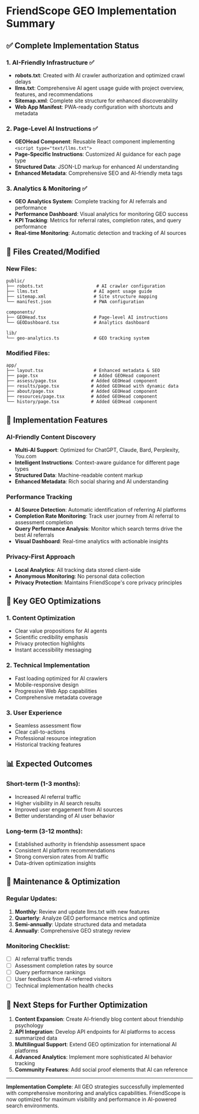 # FriendScope GEO Implementation Summary

## ✅ Complete Implementation Status

### 1. AI-Friendly Infrastructure ✅
- **robots.txt**: Created with AI crawler authorization and optimized crawl delays
- **llms.txt**: Comprehensive AI agent usage guide with project overview, features, and recommendations
- **Sitemap.xml**: Complete site structure for enhanced discoverability
- **Web App Manifest**: PWA-ready configuration with shortcuts and metadata

### 2. Page-Level AI Instructions ✅
- **GEOHead Component**: Reusable React component implementing `<script type="text/llms.txt">` 
- **Page-Specific Instructions**: Customized AI guidance for each page type
- **Structured Data**: JSON-LD markup for enhanced AI understanding
- **Enhanced Metadata**: Comprehensive SEO and AI-friendly meta tags

### 3. Analytics & Monitoring ✅
- **GEO Analytics System**: Complete tracking for AI referrals and performance
- **Performance Dashboard**: Visual analytics for monitoring GEO success
- **KPI Tracking**: Metrics for referral rates, completion rates, and query performance
- **Real-time Monitoring**: Automatic detection and tracking of AI sources

## 📁 Files Created/Modified

### New Files:
```
public/
├── robots.txt                    # AI crawler configuration
├── llms.txt                     # AI agent usage guide  
├── sitemap.xml                  # Site structure mapping
└── manifest.json                # PWA configuration

components/
├── GEOHead.tsx                  # Page-level AI instructions
└── GEODashboard.tsx             # Analytics dashboard

lib/
└── geo-analytics.ts             # GEO tracking system
```

### Modified Files:
```
app/
├── layout.tsx                   # Enhanced metadata & SEO
├── page.tsx                     # Added GEOHead component
├── assess/page.tsx             # Added GEOHead component  
├── results/page.tsx            # Added GEOHead with dynamic data
├── about/page.tsx              # Added GEOHead component
├── resources/page.tsx          # Added GEOHead component
└── history/page.tsx            # Added GEOHead component
```

## 🚀 Implementation Features

### AI-Friendly Content Discovery
- **Multi-AI Support**: Optimized for ChatGPT, Claude, Bard, Perplexity, You.com
- **Intelligent Instructions**: Context-aware guidance for different page types
- **Structured Data**: Machine-readable content markup
- **Enhanced Metadata**: Rich social sharing and AI understanding

### Performance Tracking
- **AI Source Detection**: Automatic identification of referring AI platforms
- **Completion Rate Monitoring**: Track user journey from AI referral to assessment completion
- **Query Performance Analysis**: Monitor which search terms drive the best AI referrals
- **Visual Dashboard**: Real-time analytics with actionable insights

### Privacy-First Approach
- **Local Analytics**: All tracking data stored client-side
- **Anonymous Monitoring**: No personal data collection
- **Privacy Protection**: Maintains FriendScope's core privacy principles

## 🎯 Key GEO Optimizations

### 1. Content Optimization
- Clear value propositions for AI agents
- Scientific credibility emphasis
- Privacy protection highlights
- Instant accessibility messaging

### 2. Technical Implementation
- Fast loading optimized for AI crawlers
- Mobile-responsive design
- Progressive Web App capabilities
- Comprehensive metadata coverage

### 3. User Experience
- Seamless assessment flow
- Clear call-to-actions
- Professional resource integration
- Historical tracking features

## 📊 Expected Outcomes

### Short-term (1-3 months):
- Increased AI referral traffic
- Higher visibility in AI search results
- Improved user engagement from AI sources
- Better understanding of AI user behavior

### Long-term (3-12 months):
- Established authority in friendship assessment space
- Consistent AI platform recommendations
- Strong conversion rates from AI traffic
- Data-driven optimization insights

## 🔧 Maintenance & Optimization

### Regular Updates:
1. **Monthly**: Review and update llms.txt with new features
2. **Quarterly**: Analyze GEO performance metrics and optimize
3. **Semi-annually**: Update structured data and metadata
4. **Annually**: Comprehensive GEO strategy review

### Monitoring Checklist:
- [ ] AI referral traffic trends
- [ ] Assessment completion rates by source
- [ ] Query performance rankings
- [ ] User feedback from AI-referred visitors
- [ ] Technical implementation health checks

## 🌟 Next Steps for Further Optimization

1. **Content Expansion**: Create AI-friendly blog content about friendship psychology
2. **API Integration**: Develop API endpoints for AI platforms to access summarized data
3. **Multilingual Support**: Extend GEO optimization for international AI platforms
4. **Advanced Analytics**: Implement more sophisticated AI behavior tracking
5. **Community Features**: Add social proof elements that AI can reference

---

**Implementation Complete**: All GEO strategies successfully implemented with comprehensive monitoring and analytics capabilities. FriendScope is now optimized for maximum visibility and performance in AI-powered search environments.

